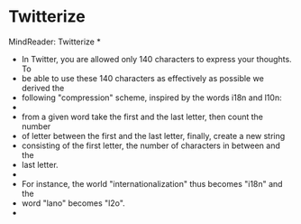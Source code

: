 # Twitterize

MindReader: Twitterize
 * 
 * In Twitter, you are allowed only 140 characters to express your thoughts. To
 * be able to use these 140 characters as effectively as possible we derived the
 * following "compression" scheme, inspired by the words i18n and l10n:
 * 
 * from a given word take the first and the last letter, then count the number
 * of letter between the first and the last letter, finally, create a new string
 * consisting of the first letter, the number of characters in between and the
 * last letter.
 * 
 * For instance, the world "internationalization" thus becomes "i18n" and the
 * word "lano" becomes "l2o".
 * 
